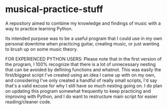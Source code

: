 # musical-practice-stuff
A repository aimed to combine my knowledge and findings of music with a way to practice learning Python.

Its intended purpose was to be a useful program that I could use in my own personal downtime when practicing guitar, creating music, or just wanting to brush up
on some music theory.

FOR EXPERIENCED PYTHON USERS: Please note that in the first version of the program, I 100% recognize that there is a lot of unnecessary nesting that can be avoided by
defining functions and whatnot. This was easily the first/biggest script I've created using an idea I came up with on my own, and considering I've only created a handful of really small scripts, I'd say that's a valid excuse for why I still have so much nesting going on. I do plan on updating this program somewhat frequently to keep
practicing and improving with Python, and I do want to restructure main script for easier reading/cleaner code.  
